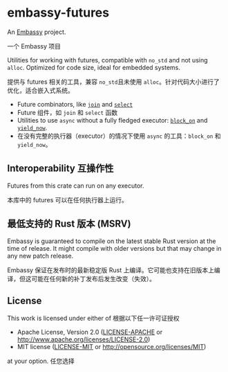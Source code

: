 # embassy-futures

An [Embassy](https://embassy.dev) project.

一个 Embassy 项目

Utilities for working with futures, compatible with `no_std` and not using `alloc`. Optimized for code size,
ideal for embedded systems.

提供与 futures 相关的工具，兼容 `no_std`且未使用 `alloc`。针对代码大小进行了优化，适合嵌入式系统。

- Future combinators, like [`join`](join) and [`select`](select)
- Future 组件，如 `join` 和 `select` 函数
- Utilities to use `async` without a fully fledged executor: [`block_on`](block_on::block_on) and [`yield_now`](yield_now::yield_now).
- 在没有完整的执行器（executor）的情况下使用 `async` 的工具：`block_on` 和 `yield_now`。

## Interoperability 互操作性

Futures from this crate can run on any executor.

本库中的 futures 可以在任何执行器上运行。

## 最低支持的 Rust 版本 (MSRV)

Embassy is guaranteed to compile on the latest stable Rust version at the time of release. It might compile with older versions but that may change in any new patch release.

Embassy 保证在发布时的最新稳定版 Rust 上编译。它可能也支持在旧版本上编译，但这可能在任何新的补丁发布后发生改变（失效）。

## License

This work is licensed under either of
根据以下任一许可证授权

- Apache License, Version 2.0 ([LICENSE-APACHE](LICENSE-APACHE) or
  <http://www.apache.org/licenses/LICENSE-2.0>)
- MIT license ([LICENSE-MIT](LICENSE-MIT) or <http://opensource.org/licenses/MIT>)

at your option.
任您选择

